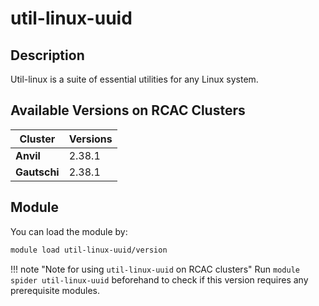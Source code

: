 # util-linux-uuid

## Description
Util-linux is a suite of essential utilities for any Linux system.

## Available Versions on RCAC Clusters
|Cluster|Versions|
|---|---|
|**Anvil**|2.38.1|
|**Gautschi**|2.38.1|

## Module
You can load the module by:

```bash
module load util-linux-uuid/version
```

!!! note "Note for using `util-linux-uuid` on RCAC clusters"
    Run `module spider util-linux-uuid` beforehand to check if this version requires any prerequisite modules.
